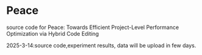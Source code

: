 # Peace
source code for Peace: Towards Efficient Project-Level Performance Optimization via Hybrid Code Editing

2025-3-14:source code,experiment results, data will be upload in few days.
